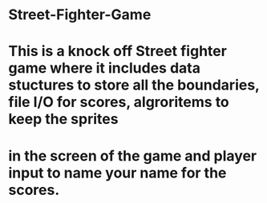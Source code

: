 # Street-Fighter-Game
# This is a knock off Street fighter game where it includes data stuctures to store all the boundaries, file I/O for scores, algroritems to keep the sprites 
# in the screen of the game and player input to name your name for the scores.  
